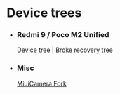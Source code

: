 # Device trees # 

- ### Redmi 9 / Poco M2 Unified ### 

  [Device tree](https://github.com/henloscape/device_xiaomi_lava) | [Broke recovery tree](https://github.com/henloscape/omni_device_xiaomi_lava)

- ### Misc ### 

  [MiuiCamera Fork](https://github.com/henloscape/vendor_xiaomi_miuicamera)

  

  